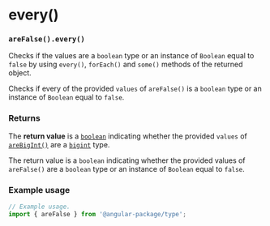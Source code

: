 # every()

### `areFalse().every()`

Checks if the values are a `boolean` type or an instance of `Boolean` equal to `false` by using `every()`, `forEach()` and `some()` methods of the returned object.

Checks if every of the provided `values` of `areFalse()` is a `boolean` type or an instance of `Boolean` equal to `false`.

### Returns

The **return value** is a [`boolean`](https://developer.mozilla.org/en-US/docs/Web/JavaScript/Reference/Global\_Objects/Boolean) indicating whether the provided `values` of [`areBigInt()`](../arebigint/) are a [`bigint`](https://developer.mozilla.org/en-US/docs/Web/JavaScript/Reference/Global\_Objects/BigInt) type.

The return value is a `boolean` indicating whether the provided values of `areFalse()` are a `boolean` type or an instance of `Boolean` equal to `false`.

### Example usage

```typescript
// Example usage.
import { areFalse } from '@angular-package/type';


```


